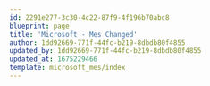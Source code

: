```yaml
---
id: 2291e277-3c30-4c22-87f9-4f196b70abc8
blueprint: page
title: 'Microsoft - Mes Changed'
author: 1dd92669-771f-44fc-b219-8dbdb80f4855
updated_by: 1dd92669-771f-44fc-b219-8dbdb80f4855
updated_at: 1675229466
template: microsoft_mes/index
---
```


